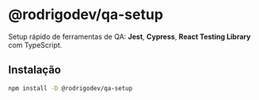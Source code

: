 # @rodrigodev/qa-setup

Setup rápido de ferramentas de QA: **Jest**, **Cypress**, **React Testing Library** com TypeScript.

## Instalação

```bash
npm install -D @rodrigodev/qa-setup
